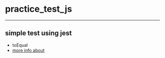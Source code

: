 # practice_test_js
____
## simple test using jest 
- toEqual
- [more info about ](https://medium.com/laboratoria-developers/por-valor-vs-por-referencia-en-javascript-de3daf53a8b9)


